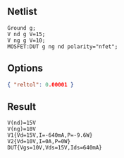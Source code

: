 ## Netlist

```text
Ground g;
V nd g V=15;
V ng g V=10;
MOSFET:DUT g ng nd polarity="nfet";
```

## Options

```json
{ "reltol": 0.00001 }
```

## Result

```text
V(nd)=15V
V(ng)=10V
V1{Vd=15V,I=-640mA,P=-9.6W}
V2{Vd=10V,I=0A,P=0W}
DUT{Vgs=10V,Vds=15V,Ids=640mA}
```
